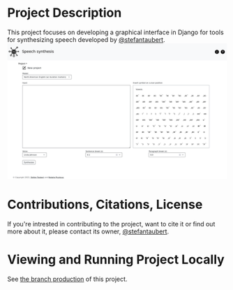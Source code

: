 # Project Description
This project focuses on developing a graphical interface in Django for tools for synthesizing speech developed by [@stefantaubert](https://github.com/stefantaubert).
![Screenshot of the interface from 20.12.2023](screenshots/Screenshot_2023-12-20_home.png)

# Contributions, Citations, License
If you're intrested in contributing to the project, want to cite it or find out more about it, please contact its owner, [@stefantaubert](https://github.com/stefantaubert).

# Viewing and Running Project Locally
See [the branch production](https://github.com/ntlprzybysz/synthesis-gui/tree/production) of this project.